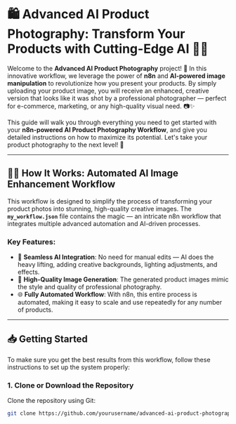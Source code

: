 # 🛍️ **Advanced AI Product Photography: Transform Your Products with Cutting-Edge AI** 📸🤖

Welcome to the **Advanced AI Product Photography** project! 🚀 In this innovative workflow, we leverage the power of **n8n** and **AI-powered image manipulation** to revolutionize how you present your products. By simply uploading your product image, you will receive an enhanced, creative version that looks like it was shot by a professional photographer — perfect for e-commerce, marketing, or any high-quality visual need. 📷✨

This guide will walk you through everything you need to get started with your **n8n-powered AI Product Photography Workflow**, and give you detailed instructions on how to maximize its potential. Let's take your product photography to the next level! 🌟

---

## 🧑‍💻 **How It Works**: Automated AI Image Enhancement Workflow

This workflow is designed to simplify the process of transforming your product photos into stunning, high-quality creative images. The **`my_workflow.json`** file contains the magic — an intricate n8n workflow that integrates multiple advanced automation and AI-driven processes.

### **Key Features**:
- 🚀 **Seamless AI Integration**: No need for manual edits — AI does the heavy lifting, adding creative backgrounds, lighting adjustments, and effects.
- 📸 **High-Quality Image Generation**: The generated product images mimic the style and quality of professional photography.
- 🌐 **Fully Automated Workflow**: With n8n, this entire process is automated, making it easy to scale and use repeatedly for any number of products.

---

## 📥 **Getting Started**

To make sure you get the best results from this workflow, follow these instructions to set up the system properly:

### 1. **Clone or Download the Repository**
   Clone the repository using Git:
   ```bash
   git clone https://github.com/yourusername/advanced-ai-product-photography.git
